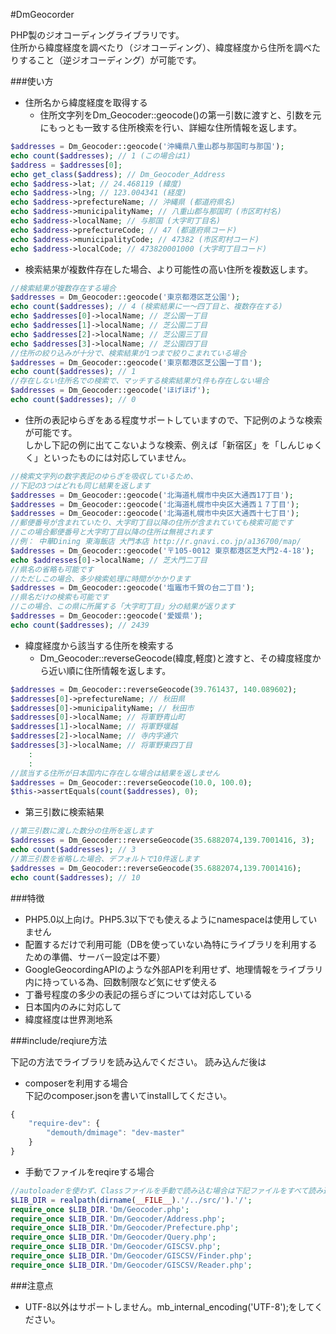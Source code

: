 #DmGeocorder

PHP製のジオコーディングライブラリです。  
住所から緯度経度を調べたり（ジオコーディング）、緯度経度から住所を調べたりすること（逆ジオコーディング）が可能です。

###使い方

- 住所名から緯度経度を取得する
  - 住所文字列をDm_Geocoder::geocode()の第一引数に渡すと、引数を元にもっとも一致する住所検索を行い、詳細な住所情報を返します。
```php
$addresses = Dm_Geocoder::geocode('沖縄県八重山郡与那国町与那国');
echo count($addresses); // 1 (この場合は1)
$address = $addresses[0];
echo get_class($address); // Dm_Geocoder_Address
echo $address->lat; // 24.468119 (緯度)
echo $address->lng; // 123.004341 (経度)
echo $address->prefectureName; // 沖縄県 (都道府県名)
echo $address->municipalityName; // 八重山郡与那国町 (市区町村名)
echo $address->localName; // 与那国 (大字町丁目名)
echo $address->prefectureCode; // 47 (都道府県コード)
echo $address->municipalityCode; // 47382 (市区町村コード)
echo $address->localCode; // 473820001000 (大字町丁目コード)
```
  - 検索結果が複数件存在した場合、より可能性の高い住所を複数返します。
```php
//検索結果が複数存在する場合
$addresses = Dm_Geocoder::geocode('東京都港区芝公園');
echo count($addresses); // 4 (検索結果に一〜四丁目と、複数存在する)
echo $addresses[0]->localName; // 芝公園一丁目
echo $addresses[1]->localName; // 芝公園二丁目
echo $addresses[2]->localName; // 芝公園三丁目
echo $addresses[3]->localName; // 芝公園四丁目
//住所の絞り込みが十分で、検索結果が1つまで絞りこまれている場合
$addresses = Dm_Geocoder::geocode('東京都港区芝公園一丁目');
echo count($addresses); // 1
//存在しない住所名での検索で、マッチする検索結果が1件も存在しない場合
$addresses = Dm_Geocoder::geocode('ほげほげ');
echo count($addresses); // 0
```
  - 住所の表記ゆらぎをある程度サポートしていますので、下記例のような検索が可能です。  
  しかし下記の例に出てこないような検索、例えば「新宿区」を「しんじゅくく」といったものには対応していません。
```php
//検索文字列の数字表記のゆらぎを吸収しているため、
//下記の3つはどれも同じ結果を返します
$addresses = Dm_Geocoder::geocode('北海道札幌市中央区大通西17丁目');
$addresses = Dm_Geocoder::geocode('北海道札幌市中央区大通西１７丁目');
$addresses = Dm_Geocoder::geocode('北海道札幌市中央区大通西十七丁目');
//郵便番号が含まれていたり、大字町丁目以降の住所が含まれていても検索可能です
//この場合郵便番号と大字町丁目以降の住所は無視されます
//例： 中華Dining 東海飯店 大門本店 http://r.gnavi.co.jp/a136700/map/
$addresses = Dm_Geocoder::geocode('〒105-0012 東京都港区芝大門2-4-18');
echo $addresses[0]->localName; // 芝大門二丁目
//県名の省略も可能です
//ただしこの場合、多少検索処理に時間がかかります
$addresses = Dm_Geocoder::geocode('塩竈市千賀の台二丁目');
//県名だけの検索も可能です
//この場合、この県に所属する「大字町丁目」分の結果が返ります
$addresses = Dm_Geocoder::geocode('愛媛県');
echo count($addresses); // 2439
```
- 緯度経度から該当する住所を検索する
  - Dm_Geocoder::reverseGeocode(緯度,軽度)と渡すと、その緯度経度から近い順に住所情報を返します。
```php
$addresses = Dm_Geocoder::reverseGeocode(39.761437, 140.089602);
$addresses[0]->prefectureName; // 秋田県
$addresses[0]->municipalityName; // 秋田市
$addresses[0]->localName; // 将軍野青山町
$addresses[1]->localName; // 将軍野堰越
$addresses[2]->localName; // 寺内字通穴
$addresses[3]->localName; // 将軍野東四丁目
    :
    :
//該当する住所が日本国内に存在しな場合は結果を返しません
$addresses = Dm_Geocoder::reverseGeocode(10.0, 100.0);
$this->assertEquals(count($addresses), 0);
```
  - 第三引数に検索結果
```php
//第三引数に渡した数分の住所を返します
$addresses = Dm_Geocoder::reverseGeocode(35.6882074,139.7001416, 3);
echo count($addresses); // 3
//第三引数を省略した場合、デフォルトで10件返します
$addresses = Dm_Geocoder::reverseGeocode(35.6882074,139.7001416);
echo count($addresses); // 10
```


###特徴

- PHP5.0以上向け。PHP5.3以下でも使えるようにnamespaceは使用していません
- 配置するだけで利用可能（DBを使っていない為特にライブラリを利用するための準備、サーバー設定は不要）
- GoogleGeocordingAPIのような外部APIを利用せず、地理情報をライブラリ内に持っている為、回数制限など気にせず使える
- 丁番号程度の多少の表記の揺らぎについては対応している
- 日本国内のみに対応して
- 緯度経度は世界測地系

###include/reqiure方法

下記の方法でライブラリを読み込んでください。
読み込んだ後は

- composerを利用する場合  
下記のcomposer.jsonを書いてinstallしてください。
```javascript
{
    "require-dev": {
        "demouth/dmimage": "dev-master"
    }
}
```
- 手動でファイルをreqireする場合
```php
//autoloaderを使わず、Classファイルを手動で読み込む場合は下記ファイルをすべて読み込んでください
$LIB_DIR = realpath(dirname(__FILE__).'/../src/').'/';
require_once $LIB_DIR.'Dm/Geocoder.php';
require_once $LIB_DIR.'Dm/Geocoder/Address.php';
require_once $LIB_DIR.'Dm/Geocoder/Prefecture.php';
require_once $LIB_DIR.'Dm/Geocoder/Query.php';
require_once $LIB_DIR.'Dm/Geocoder/GISCSV.php';
require_once $LIB_DIR.'Dm/Geocoder/GISCSV/Finder.php';
require_once $LIB_DIR.'Dm/Geocoder/GISCSV/Reader.php';
```


###注意点

- UTF-8以外はサポートしません。mb_internal_encoding('UTF-8');をしてください。
